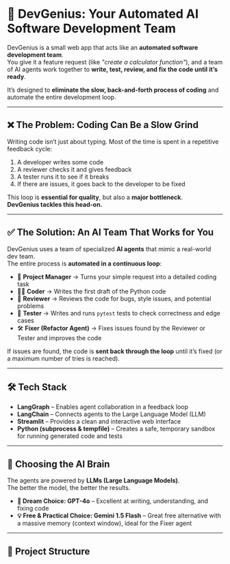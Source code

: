 # 🚀 DevGenius: Your Automated AI Software Development Team

DevGenius is a small web app that acts like an **automated software development team**.  
You give it a feature request (like *"create a calculator function"*), and a team of AI agents work together to **write, test, review, and fix the code until it’s ready**.  

It’s designed to **eliminate the slow, back-and-forth process of coding** and automate the entire development loop.

---

## ❌ The Problem: Coding Can Be a Slow Grind
Writing code isn’t just about typing. Most of the time is spent in a repetitive feedback cycle:

1. A developer writes some code  
2. A reviewer checks it and gives feedback  
3. A tester runs it to see if it breaks  
4. If there are issues, it goes back to the developer to be fixed  

This loop is **essential for quality**, but also a **major bottleneck**.  
**DevGenius tackles this head-on.**

---

## ✅ The Solution: An AI Team That Works for You
DevGenius uses a team of specialized **AI agents** that mimic a real-world dev team.  
The entire process is **automated in a continuous loop**:

- 🤵 **Project Manager** → Turns your simple request into a detailed coding task  
- 👨‍💻 **Coder** → Writes the first draft of the Python code  
- 🧐 **Reviewer** → Reviews the code for bugs, style issues, and potential problems  
- 🧪 **Tester** → Writes and runs `pytest` tests to check correctness and edge cases  
- 🛠️ **Fixer (Refactor Agent)** → Fixes issues found by the Reviewer or Tester and improves the code  

If issues are found, the code is **sent back through the loop** until it’s fixed (or a maximum number of tries is reached).

---

## 🛠️ Tech Stack
- **LangGraph** – Enables agent collaboration in a feedback loop  
- **LangChain** – Connects agents to the Large Language Model (LLM)  
- **Streamlit** – Provides a clean and interactive web interface  
- **Python (subprocess & tempfile)** – Creates a safe, temporary sandbox for running generated code and tests  

---

## 🧠 Choosing the AI Brain
The agents are powered by **LLMs (Large Language Models)**.  
The better the model, the better the results.

- **🌟 Dream Choice: GPT-4o** – Excellent at writing, understanding, and fixing code  
- **💡 Free & Practical Choice: Gemini 1.5 Flash** – Great free alternative with a massive memory (context window), ideal for the Fixer agent  

---

## 📂 Project Structure
